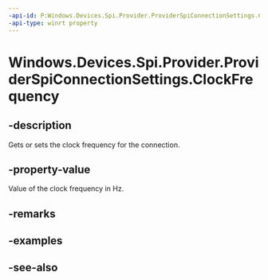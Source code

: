 ----api-id: P:Windows.Devices.Spi.Provider.ProviderSpiConnectionSettings.ClockFrequency
-api-type: winrt property
---<!-- Property syntaxpublic int ClockFrequency { get;  set; }--># Windows.Devices.Spi.Provider.ProviderSpiConnectionSettings.ClockFrequency## -descriptionGets or sets the clock frequency for the connection.## -property-valueValue of the clock frequency in Hz.## -remarks## -examples## -see-also